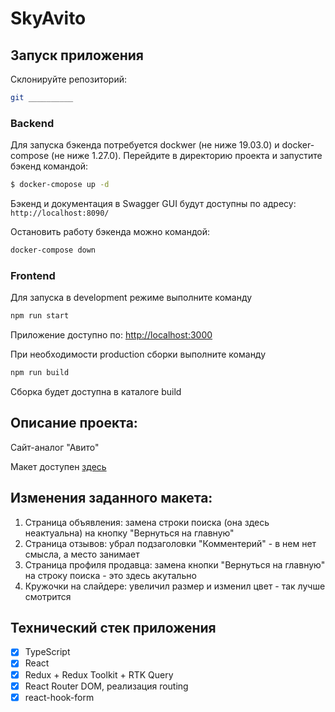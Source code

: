 # SkyAvito

## Запуск приложения

Склонируйте репозиторий:

```sh
git __________
```

### Backend

Для запуска бэкенда потребуется dockwer (не ниже 19.03.0) и docker-compose (не ниже 1.27.0).
Перейдите в директорию проекта и запустите бэкенд командой:

```sh
$ docker-cmopose up -d
```

Бэкенд и документация в Swagger GUI будут доступны по адресу: `http://localhost:8090/`

Остановить работу бэкенда можно командой:

```sh
docker-compose down
```

### Frontend

Для запуска в development режиме выполните команду

```sh
npm run start
```

Приложение доступно по: [http://localhost:3000](http://localhost:3000)

При необходимости production сборки выполните команду

```sh
npm run build
```

Сборка будет доступна в каталоге build


## Описание проекта:

Сайт-аналог "Авито"

Макет доступен [здесь](https://www.figma.com/file/ISqzPS7Sym7V004jFo5buE/%D0%A1%D0%B0%D0%B9%D1%82-%D0%B0%D0%BD%D0%B0%D0%BB%D0%BE%D0%B3-%D0%90%D0%B2%D0%B8%D1%82%D0%BE?node-id=0%3A1&t=TkHwMTtpkVn5B1xD-0)

## Изменения заданного макета:

1. Страница объявления: замена строки поиска (она здесь неактуальна) на кнопку "Вернуться на главную"
2. Страница отзывов: убрал подзаголовки "Комментерий" - в нем нет смысла, а место занимает
3. Страница профиля продавца: замена кнопки "Вернуться на главную" на строку поиска - это здесь акутально
4. Кружочки на слайдере: увеличил размер и изменил цвет - так лучше смотрится

## Технический стек приложения

- [x] TypeScript
- [x] React
- [x] Redux + Redux Toolkit + RTK Query
- [x] React Router DOM, реализация routing
- [x] react-hook-form
